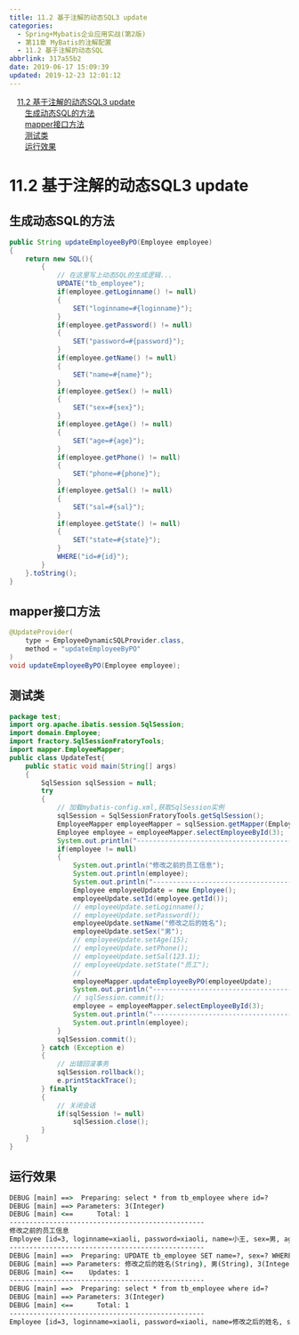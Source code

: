 ```yaml
---
title: 11.2 基于注解的动态SQL3 update
categories:
  - Spring+Mybatis企业应用实战(第2版)
  - 第11章 MyBatis的注解配置
  - 11.2 基于注解的动态SQL
abbrlink: 317a55b2
date: 2019-06-17 15:09:39
updated: 2019-12-23 12:01:12
---
```

<div id='my_toc'><a href="/JavaReadingNotes/317a55b2/#11-2-基于注解的动态SQL3-update" class="header_1">11.2 基于注解的动态SQL3 update</a>&nbsp;<br><a href="/JavaReadingNotes/317a55b2/#生成动态SQL的方法" class="header_2">生成动态SQL的方法</a>&nbsp;<br><a href="/JavaReadingNotes/317a55b2/#mapper接口方法" class="header_2">mapper接口方法</a>&nbsp;<br><a href="/JavaReadingNotes/317a55b2/#测试类" class="header_2">测试类</a>&nbsp;<br><a href="/JavaReadingNotes/317a55b2/#运行效果" class="header_2">运行效果</a>&nbsp;<br></div>
<style>.header_1{margin-left: 1em;}.header_2{margin-left: 2em;}.header_3{margin-left: 3em;}.header_4{margin-left: 4em;}.header_5{margin-left: 5em;}.header_6{margin-left: 6em;}</style>
<!--more-->
<script>if (navigator.platform.search('arm')==-1){document.getElementById('my_toc').style.display = 'none';}var e,p = document.getElementsByTagName('p');while (p.length>0) {e = p[0];e.parentElement.removeChild(e);}</script>

<!--end-->
# 11.2 基于注解的动态SQL3 update #
## 生成动态SQL的方法 ##
```java
public String updateEmployeeByPO(Employee employee)
{
    return new SQL(){
        {
            // 在这里写上动态SQL的生成逻辑...
            UPDATE("tb_employee");
            if(employee.getLoginname() != null)
            {
                SET("loginname=#{loginname}");
            }
            if(employee.getPassword() != null)
            {
                SET("password=#{password}");
            }
            if(employee.getName() != null)
            {
                SET("name=#{name}");
            }
            if(employee.getSex() != null)
            {
                SET("sex=#{sex}");
            }
            if(employee.getAge() != null)
            {
                SET("age=#{age}");
            }
            if(employee.getPhone() != null)
            {
                SET("phone=#{phone}");
            }
            if(employee.getSal() != null)
            {
                SET("sal=#{sal}");
            }
            if(employee.getState() != null)
            {
                SET("state=#{state}");
            }
            WHERE("id=#{id}");
        }
    }.toString();
}
```
## mapper接口方法 ##
```java
@UpdateProvider(
    type = EmployeeDynamicSQLProvider.class,
    method = "updateEmployeeByPO"
)
void updateEmployeeByPO(Employee employee);
```
## 测试类 ##
```java
package test;
import org.apache.ibatis.session.SqlSession;
import domain.Employee;
import fractory.SqlSessionFratoryTools;
import mapper.EmployeeMapper;
public class UpdateTest{
    public static void main(String[] args)
    {
        SqlSession sqlSession = null;
        try
        {
            // 加载mybatis-config.xml,获取SqlSession实例
            sqlSession = SqlSessionFratoryTools.getSqlSession();
            EmployeeMapper employeeMapper = sqlSession.getMapper(EmployeeMapper.class);
            Employee employee = employeeMapper.selectEmployeeById(3);
            System.out.println("-------------------------------------------------");
            if(employee != null)
            {
                System.out.println("修改之前的员工信息");
                System.out.println(employee);
                System.out.println("-------------------------------------------------");
                Employee employeeUpdate = new Employee();
                employeeUpdate.setId(employee.getId());
                // employeeUpdate.setLoginname();
                // employeeUpdate.setPassword();
                employeeUpdate.setName("修改之后的姓名");
                employeeUpdate.setSex("男");
                // employeeUpdate.setAge(15);
                // employeeUpdate.setPhone();
                // employeeUpdate.setSal(123.1);
                // employeeUpdate.setState("员工");
                //
                employeeMapper.updateEmployeeByPO(employeeUpdate);
                System.out.println("-------------------------------------------------");
                // sqlSession.commit();
                employee = employeeMapper.selectEmployeeById(3);
                System.out.println("-------------------------------------------------");
                System.out.println(employee);
            }
            sqlSession.commit();
        } catch (Exception e)
        {
            // 出错回滚事务
            sqlSession.rollback();
            e.printStackTrace();
        } finally
        {
            // 关闭会话
            if(sqlSession != null)
                sqlSession.close();
        }
    }
}
```
## 运行效果 ##
```cmd
DEBUG [main] ==>  Preparing: select * from tb_employee where id=? 
DEBUG [main] ==> Parameters: 3(Integer)
DEBUG [main] <==      Total: 1
-------------------------------------------------
修改之前的员工信息
Employee [id=3, loginname=xiaoli, password=xiaoli, name=小王, sex=男, age=15, phone=123456789123, sal=123.1, state=员工]
-------------------------------------------------
DEBUG [main] ==>  Preparing: UPDATE tb_employee SET name=?, sex=? WHERE (id=?) 
DEBUG [main] ==> Parameters: 修改之后的姓名(String), 男(String), 3(Integer)
DEBUG [main] <==    Updates: 1
-------------------------------------------------
DEBUG [main] ==>  Preparing: select * from tb_employee where id=? 
DEBUG [main] ==> Parameters: 3(Integer)
DEBUG [main] <==      Total: 1
-------------------------------------------------
Employee [id=3, loginname=xiaoli, password=xiaoli, name=修改之后的姓名, sex=男, age=15, phone=123456789123, sal=123.1, state=员工]
```

